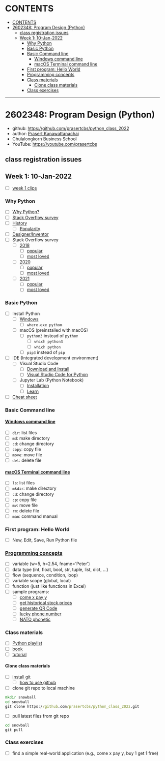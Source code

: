 # CONTENTS
- [CONTENTS](#contents)
- [2602348: Program Design (Python)](#2602348-program-design-python)
  - [class registration issues](#class-registration-issues)
  - [Week 1: 10-Jan-2022](#week-1-10-jan-2022)
    - [Why Python](#why-python)
    - [Basic Python](#basic-python)
    - [Basic Command line](#basic-command-line)
      - [Windows command line](#windows-command-line)
      - [macOS Terminal command line](#macos-terminal-command-line)
    - [First program: Hello World](#first-program-hello-world)
    - [Programming concepts](#programming-concepts)
    - [Class materials](#class-materials)
      - [Clone class materials](#clone-class-materials)
    - [Class exercises](#class-exercises)

---
# 2602348: Program Design (Python)
* github: https://github.com/prasertcbs/python_class_2022
* author: [Prasert Kanawattanachai](mailto:prasert.k@chula.ac.th)
* Chulalongkorn Business School
* YouTube: https://youtube.com/prasertcbs
## class registration issues
## Week 1: 10-Jan-2022
* [ ] [week 1 clips](https://github.com/prasertcbs/python_class_2022/blob/main/week1_clips.md)
### Why Python
* [ ] [Why Python?](https://realpython.com/world-class-companies-using-python/)
* [ ] [Stack Overflow survey](https://insights.stackoverflow.com/survey/2021#most-popular-technologies)
* [ ] [History](https://en.wikipedia.org/wiki/Python_(programming_language))
  * [ ] [Popularity](https://en.wikipedia.org/wiki/Python_(programming_language)#Popularity)
* [ ] [Designer/Inventor](https://en.wikipedia.org/wiki/Guido_van_Rossum)
* [ ] Stack Overflow survey
  * [ ] [2018](https://insights.stackoverflow.com/survey/2018#technology)
    * [ ] [popular](https://insights.stackoverflow.com/survey/2018#technology-_-databases)
    * [ ] [most loved](https://insights.stackoverflow.com/survey/2018#technology-_-most-loved-dreaded-and-wanted-databases)
  * [ ] [2020](https://insights.stackoverflow.com/survey/2020#most-popular-technologies)
    * [ ] [popular](https://insights.stackoverflow.com/survey/2020#technology-databases)
    * [ ] [most loved](https://insights.stackoverflow.com/survey/2020#technology-most-loved-dreaded-and-wanted-databases)
  * [ ] [2021](https://insights.stackoverflow.com/survey/2021#technology-most-popular-technologies)
    * [ ] [popular](https://insights.stackoverflow.com/survey/2021#section-most-popular-technologies-databases)
    * [ ] [most loved](https://insights.stackoverflow.com/survey/2021#section-most-popular-technologies-databases)
### Basic Python
* [ ] Install Python
  * [ ] [Windows](https://youtu.be/NxIwWGKuSco)
    * [ ] `where.exe python`
  * [ ] macOS (preinstalled with macOS)
    * [ ] `python3` instead of `python`
      * [ ] `which python3`
      * [ ] `which python`
    * [ ] `pip3` instead of `pip`
* [ ] IDE (Integrated development environment)
  * [ ] Visual Studio Code
    * [ ] [Download and Install](https://www.youtube.com/playlist?list=PLoTScYm9O0GEo8pnhJb-m-MGVGDvGb4bB)
    * [ ] [Visual Studio Code for Python](https://www.youtube.com/watch?v=D2Q_P5BcgpU&list=PLoTScYm9O0GE-HoYQYU2lsIQblP430ypV)
  * [ ] Jupyter Lab (Python Notebook)
    * [ ] [Installation](https://www.youtube.com/watch?v=TAZluNvUgds&list=PLoTScYm9O0GEour5CiwfSnoutg3RyA76O&index=2)
    * [ ] [Learn](https://www.youtube.com/watch?v=3PkMNsUCAM0&list=PLoTScYm9O0GEour5CiwfSnoutg3RyA76O)
* [ ] [Cheat sheet](https://cheatography.com/sschaub/cheat-sheets/essential-python/)
### Basic Command line
#### [Windows command line](https://www.youtube.com/watch?v=C5fCLAA7Mmc&list=PLoTScYm9O0GGpQRdTu3Y8sGA8MsBuojhV)
* [ ] `dir`: list files
* [ ] `md`: make directory
* [ ] `cd`: change directory
* [ ] `copy`: copy file
* [ ] `move`: move file
* [ ] `del`: delete file
#### [macOS Terminal command line](https://www.youtube.com/watch?v=-5SI3xFM_3E&list=PLoTScYm9O0GGWXd_4sYsADmM4og6vU1Zh)
* [ ] `ls`: list files
* [ ] `mkdir`: make directory
* [ ] `cd`: change directory
* [ ] `cp`: copy file
* [ ] `mv`: move file
* [ ] `rm`: delete file
* [ ] `man`: command manual
### First program: Hello World
* [ ] New, Edit, Save, Run Python file
### [Programming concepts](https://www.youtube.com/watch?v=bu6kwrpOqFM&list=PLoTScYm9O0GH4YQs9t4tf2RIYolHt_YwW)
* [ ] variable (w=5, h=2.54, fname='Peter')
* [ ] data type (int, float, bool, str, tuple, list, dict, ...)
* [ ] flow (sequence, condition, loop)
* [ ] variable scope (global, local)
* [ ] function (just like functions in Excel)
* [ ] sample programs:
  * [ ] [come x pay y](https://youtu.be/qqk0iTdmeTA)
  * [ ] [get historical stock prices](https://www.youtube.com/watch?v=U2YMOfGcsvg)
  * [ ] [generate QR Code](https://youtu.be/zjGXl3iLCs8)
  * [ ] [lucky phone number](https://youtu.be/OK5lP47wd3k)
  * [ ] [NATO phonetic](https://youtu.be/3sofYly_vxA)
### Class materials
* [ ] [Python playlist](https://www.youtube.com/playlist?list=PLoTScYm9O0GH4YQs9t4tf2RIYolHt_YwW)
* [ ] [book](https://www.eng.chula.ac.th/th/20535)
* [ ] [tutorial](https://www.tutorialspoint.com/python3/python_overview.htm)
#### Clone class materials
* [ ] [install git](https://www.git-scm.com/)
  * [ ] [how to use github](https://www.youtube.com/watch?v=hSQgAA8bj6I&list=PLoTScYm9O0GGsV1ZAyP4m_iyAbflQrKrX)
* [ ] clone git repo to local machine
```bat
mkdir snowball
cd snowball
git clone https://github.com/prasertcbs/python_class_2022.git
```
* [ ] pull latest files from git repo
```bat
cd snowball
git pull
```
### Class exercises
* [ ] find a simple real-world application (e.g., come x pay y, buy 1 get 1 free) 